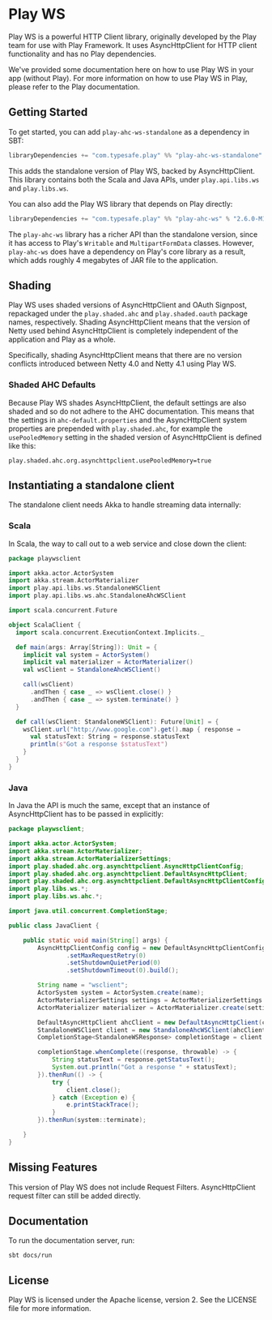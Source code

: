 # Play WS

Play WS is a powerful HTTP Client library, originally developed by the Play team for use with Play Framework. It uses AsyncHttpClient for HTTP client functionality and has no Play dependencies.

We've provided some documentation here on how to use Play WS in your app (without Play). For more information on how to use Play WS in Play, please refer to the Play documentation.

## Getting Started

To get started, you can add `play-ahc-ws-standalone` as a dependency in SBT:

```scala
libraryDependencies += "com.typesafe.play" %% "play-ahc-ws-standalone" % "2.6.0-M1"
```

This adds the standalone version of Play WS, backed by AsyncHttpClient.  This library contains both the Scala and Java APIs, under `play.api.libs.ws` and `play.libs.ws`.

You can also add the Play WS library that depends on Play directly:

```scala
libraryDependencies += "com.typesafe.play" %% "play-ahc-ws" % "2.6.0-M1"
```

The `play-ahc-ws` library has a richer API than the standalone version, since it has access to Play's `Writable` and `MultipartFormData` classes.  However, `play-ahc-ws` does have a dependency on Play's core library as a result, which adds roughly 4 megabytes of JAR file to the application. 

## Shading

Play WS uses shaded versions of AsyncHttpClient and OAuth Signpost, repackaged under the `play.shaded.ahc` and `play.shaded.oauth` package names, respectively.  Shading AsyncHttpClient means that the version of Netty used behind AsyncHttpClient is completely independent of the application and Play as a whole.

Specifically, shading AsyncHttpClient means that there are no version conflicts introduced between Netty 4.0 and Netty 4.1 using Play WS.

### Shaded AHC Defaults 

Because Play WS shades AsyncHttpClient, the default settings are also shaded and so do not adhere to the AHC documentation.  This means that the settings in `ahc-default.properties` and the AsyncHttpClient system properties are prepended with `play.shaded.ahc`, for example the `usePooledMemory` setting in the shaded version of AsyncHttpClient is defined like this:

```properties
play.shaded.ahc.org.asynchttpclient.usePooledMemory=true
```

## Instantiating a standalone client

The standalone client needs Akka to handle streaming data internally:

### Scala

In Scala, the way to call out to a web service and close down the client:

```scala
package playwsclient

import akka.actor.ActorSystem
import akka.stream.ActorMaterializer
import play.api.libs.ws.StandaloneWSClient
import play.api.libs.ws.ahc.StandaloneAhcWSClient

import scala.concurrent.Future

object ScalaClient {
  import scala.concurrent.ExecutionContext.Implicits._

  def main(args: Array[String]): Unit = {
    implicit val system = ActorSystem()
    implicit val materializer = ActorMaterializer()
    val wsClient = StandaloneAhcWSClient()

    call(wsClient)
      .andThen { case _ => wsClient.close() }
      .andThen { case _ => system.terminate() }
  }

  def call(wsClient: StandaloneWSClient): Future[Unit] = {
    wsClient.url("http://www.google.com").get().map { response ⇒
      val statusText: String = response.statusText
      println(s"Got a response $statusText")
    }
  }
}
```

### Java

In Java the API is much the same, except that an instance of AsyncHttpClient has to be passed in explicitly:

```java
package playwsclient;

import akka.actor.ActorSystem;
import akka.stream.ActorMaterializer;
import akka.stream.ActorMaterializerSettings;
import play.shaded.ahc.org.asynchttpclient.AsyncHttpClientConfig;
import play.shaded.ahc.org.asynchttpclient.DefaultAsyncHttpClient;
import play.shaded.ahc.org.asynchttpclient.DefaultAsyncHttpClientConfig;
import play.libs.ws.*;
import play.libs.ws.ahc.*;

import java.util.concurrent.CompletionStage;

public class JavaClient {

    public static void main(String[] args) {
        AsyncHttpClientConfig config = new DefaultAsyncHttpClientConfig.Builder()
                .setMaxRequestRetry(0)
                .setShutdownQuietPeriod(0)
                .setShutdownTimeout(0).build();

        String name = "wsclient";
        ActorSystem system = ActorSystem.create(name);
        ActorMaterializerSettings settings = ActorMaterializerSettings.create(system);
        ActorMaterializer materializer = ActorMaterializer.create(settings, system, name);

        DefaultAsyncHttpClient ahcClient = new DefaultAsyncHttpClient(config);
        StandaloneWSClient client = new StandaloneAhcWSClient(ahcClient, materializer);
        CompletionStage<StandaloneWSResponse> completionStage = client.url("http://www.google.com").get();

        completionStage.whenComplete((response, throwable) -> {
            String statusText = response.getStatusText();
            System.out.println("Got a response " + statusText);
        }).thenRun(() -> {
            try {
                client.close();
            } catch (Exception e) {
                e.printStackTrace();
            }
        }).thenRun(system::terminate);

    }
}
```

## Missing Features

This version of Play WS does not include Request Filters.  AsyncHttpClient request filter can still be added directly.

## Documentation

To run the documentation server, run:

```
sbt docs/run
```

## License

Play WS is licensed under the Apache license, version 2. See the LICENSE file for more information.
